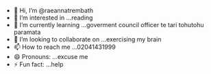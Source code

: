 - 👋 Hi, I’m @raeannatrembath
- 👀 I’m interested in ...reading 
- 🌱 I’m currently learning ...goverment council officer te tari tohutohu paramata
- 💞️ I’m looking to collaborate on ...exercising my brain 
- 📫 How to reach me ...02041431999
- 😄 Pronouns: ...excuse me 
- ⚡ Fun fact: ...help 

<!---
raeannatrembath/raeannatrembath is a ✨ special ✨ repository because its `README.md` (this file) appears on your GitHub profile.
You can click the Preview link to take a look at your changes.
--->
